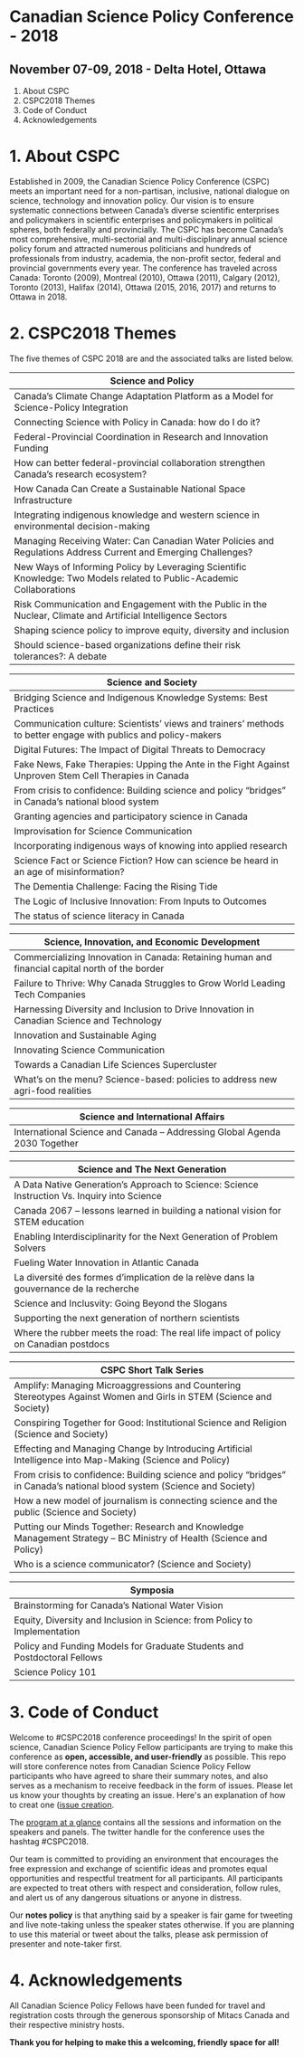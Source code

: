 # Canadian Science Policy Conference - 2018 
## November 07-09, 2018 - Delta Hotel, Ottawa

1. About CSPC
2. CSPC2018 Themes 
3. Code of Conduct
2. Acknowledgements

# 1. About CSPC
Established in 2009, the Canadian Science Policy Conference (CSPC) meets an important need for a non-partisan, inclusive, national dialogue on science, technology and innovation policy. Our vision is to ensure systematic connections between Canada’s diverse scientific enterprises and policymakers in scientific enterprises and policymakers in political spheres, both federally and provincially.
The CSPC has become Canada’s most comprehensive, multi-sectorial and multi-disciplinary annual science policy forum and attracted numerous politicians and hundreds of professionals from industry, academia, the non-profit sector, federal and provincial governments every year. The conference has traveled across Canada: Toronto (2009), Montreal (2010), Ottawa (2011), Calgary (2012), Toronto (2013), Halifax (2014), Ottawa (2015, 2016, 2017) and returns to Ottawa in 2018.

# 2. CSPC2018 Themes 
The five themes of CSPC 2018 are and the associated talks are listed below.

| Science and Policy |
| ---|
| Canada’s Climate Change Adaptation Platform as a Model for Science-Policy Integration | 
| Connecting Science with Policy in Canada: how do I do it? | 
| Federal-Provincial Coordination in Research and Innovation Funding | 
| How can better federal-provincial collaboration strengthen Canada’s research ecosystem? | 
| How Canada Can Create a Sustainable National Space Infrastructure | 
| Integrating indigenous knowledge and western science in environmental decision-making | 
| Managing Receiving Water: Can Canadian Water Policies and Regulations Address Current and Emerging Challenges? | 
| New Ways of Informing Policy by Leveraging Scientific Knowledge: Two Models related to Public-Academic Collaborations | 
| Risk Communication and Engagement with the Public in the Nuclear, Climate and Artificial Intelligence Sectors | 
| Shaping science policy to improve equity, diversity and inclusion | 
| Should science-based organizations define their risk tolerances?: A debate | 

|Science and Society | 
| ---|
| Bridging Science and Indigenous Knowledge Systems: Best Practices |
| Communication culture: Scientists’ views and trainers’ methods to better engage with publics and policy-makers |
| Digital Futures: The Impact of Digital Threats to Democracy |
| Fake News, Fake Therapies: Upping the Ante in the Fight Against Unproven Stem Cell Therapies in Canada |
| From crisis to confidence: Building science and policy “bridges” in Canada’s national blood system |
| Granting agencies and participatory science in Canada |
| Improvisation for Science Communication |
| Incorporating indigenous ways of knowing into applied research |
| Science Fact or Science Fiction? How can science be heard in an age of misinformation? |
| The Dementia Challenge: Facing the Rising Tide |
| The Logic of Inclusive Innovation: From Inputs to Outcomes |
| The status of science literacy in Canada |

| Science, Innovation, and Economic Development |
| ---|
| Commercializing Innovation in Canada: Retaining human and financial capital north of the border |
| Failure to Thrive: Why Canada Struggles to Grow World Leading Tech Companies |
| Harnessing Diversity and Inclusion to Drive Innovation in Canadian Science and Technology |
| Innovation and Sustainable Aging |
| Innovating Science Communication |
| Towards a Canadian Life Sciences Supercluster |
| What’s on the menu? Science-based: policies to address new agri-food realities |

| Science and International Affairs |
| ---|
| International Science and Canada – Addressing Global Agenda 2030 Together |

| Science and The Next Generation |
| ---|
| A Data Native Generation’s Approach to Science: Science Instruction Vs. Inquiry into Science |
| Canada 2067 – lessons learned in building a national vision for STEM education |
| Enabling Interdisciplinarity for the Next Generation of Problem Solvers |
| Fueling Water Innovation in Atlantic Canada |
| La diversité des formes d’implication de la relève dans la gouvernance de la recherche |
| Science and Inclusvity: Going Beyond the Slogans |
| Supporting the next generation of northern scientists |
| Where the rubber meets the road: The real life impact of policy on Canadian postdocs |

| CSPC Short Talk Series |
| ---|
| Amplify: Managing Microaggressions and Countering Stereotypes Against Women and Girls in STEM (Science and Society) |
| Conspiring Together for Good: Institutional Science and Religion (Science and Society) |
| Effecting and Managing Change by Introducing Artificial Intelligence into Map-Making (Science and Policy) |
| From crisis to confidence: Building science and policy “bridges” in Canada’s national blood system (Science and Society) |
| How a new model of journalism is connecting science and the public (Science and Society) |
| Putting our Minds Together: Research and Knowledge Management Strategy – BC Ministry of Health (Science and Policy) |
| Who is a science communicator? (Science and Society) |

| Symposia |
| ---|
| Brainstorming for Canada’s National Water Vision |
| Equity, Diversity and Inclusion in Science: from Policy to Implementation |
| Policy and Funding Models for Graduate Students and Postdoctoral Fellows |
| Science Policy 101 |


# 3. Code of Conduct
Welcome to #CSPC2018 conference proceedings! 
In the spirit of open science, Canadian Science Policy Fellow participants are trying to make this conference as **open, accessible, and user-friendly** as possible. This repo will store conference notes from Canadian Science Policy Fellow participants who have agreed to share their summary notes, and also serves as a mechanism to receive feedback in the form of issues. 
Please let us know your thoughts by creating an issue. Here's an explanation of how to creat one ([issue creation](https://help.github.com/articles/creating-an-issue/).

The [program at a glance](https://cspc2018.ca/program/) contains all the sessions and information on the speakers and panels. The twitter handle for the conference uses the hashtag #CSPC2018.

Our team is committed to providing an environment that encourages the free expression and exchange of scientific ideas and promotes equal opportunities and respectful treatment for all participants. All participants are expected to treat others with respect and consideration, follow rules, and alert us of any dangerous situations or anyone in distress.


Our **notes policy** is that anything said by a speaker is fair game for tweeting and live note-taking unless the speaker states otherwise. If you are planning to use this material or tweet about the talks, please ask permission of presenter and note-taker first.

# 4. Acknowledgements
All Canadian Science Policy Fellows have been funded for travel and registration costs through the generous sponsorship of Mitacs Canada and their respective ministry hosts.

**Thank you for helping to make this a welcoming, friendly space for all!**



